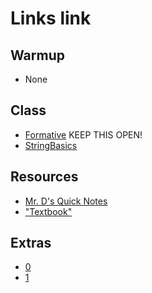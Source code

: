 # Links link
## Warmup
* None
## Class
* [Formative](https://app.formative.com/formatives/61d5ff45f10073740687bfce) KEEP THIS OPEN!
* [StringBasics](https://replit.com/team/APCSA-Block8-2122/StringBasics)


## Resources
* [Mr. D's Quick Notes](https://replit.com/@APCSA-Block8-2122/Coursework01MrDsQuickNotes)
* ["Textbook"](https://csawesome.runestone.academy/runestone/books/published/csawesome/index.html)
## Extras
* [0](https://replit.com/team/APCSA-Block8-2122/0)
* [1](https://replit.com/team/APCSA-Block8-2122/1)
